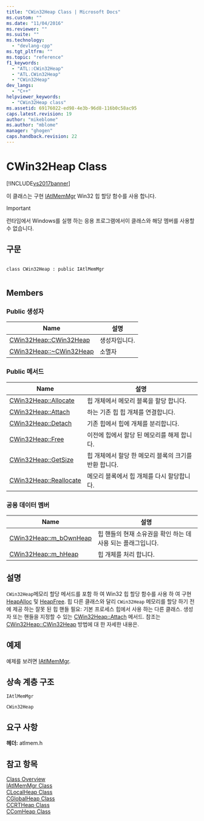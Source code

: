 ```yaml
---
title: "CWin32Heap Class | Microsoft Docs"
ms.custom: ""
ms.date: "11/04/2016"
ms.reviewer: ""
ms.suite: ""
ms.technology: 
  - "devlang-cpp"
ms.tgt_pltfrm: ""
ms.topic: "reference"
f1_keywords: 
  - "ATL::CWin32Heap"
  - "ATL.CWin32Heap"
  - "CWin32Heap"
dev_langs: 
  - "C++"
helpviewer_keywords: 
  - "CWin32Heap class"
ms.assetid: 69176022-ed98-4e3b-96d8-116b0c58ac95
caps.latest.revision: 19
author: "mikeblome"
ms.author: "mblome"
manager: "ghogen"
caps.handback.revision: 22
---
```

# CWin32Heap Class
[!INCLUDE[vs2017banner](../../assembler/inline/includes/vs2017banner.md)]

이 클래스는 구현  [IAtlMemMgr](../../atl/reference/iatlmemmgr-class.md) Win32 힙 할당 함수를 사용 합니다.  
  
> [!IMPORTANT]
>  런타임에서 Windows를 실행 하는 응용 프로그램에서이 클래스와 해당 멤버를 사용할 수 없습니다.  
  
## 구문  
  
```  
  
class CWin32Heap : public IAtlMemMgr  
  
```  
  
## Members  
  
### Public 생성자  
  
|Name|설명|  
|----------|--------|  
|[CWin32Heap::CWin32Heap](../Topic/CWin32Heap::CWin32Heap.md)|생성자입니다.|  
|[CWin32Heap::~CWin32Heap](../Topic/CWin32Heap::~CWin32Heap.md)|소멸자|  
  
### Public 메서드  
  
|Name|설명|  
|----------|--------|  
|[CWin32Heap::Allocate](../Topic/CWin32Heap::Allocate.md)|힙 개체에서 메모리 블록을 할당 합니다.|  
|[CWin32Heap::Attach](../Topic/CWin32Heap::Attach.md)|하는 기존 힙 힙 개체를 연결합니다.|  
|[CWin32Heap::Detach](../Topic/CWin32Heap::Detach.md)|기존 힙에서 힙에 개체를 분리합니다.|  
|[CWin32Heap::Free](../Topic/CWin32Heap::Free.md)|이전에 힙에서 할당 된 메모리를 해제 합니다.|  
|[CWin32Heap::GetSize](../Topic/CWin32Heap::GetSize.md)|힙 개체에서 할당 한 메모리 블록의 크기를 반환 합니다.|  
|[CWin32Heap::Reallocate](../Topic/CWin32Heap::Reallocate.md)|메모리 블록에서 힙 개체를 다시 할당합니다.|  
  
### 공용 데이터 멤버  
  
|Name|설명|  
|----------|--------|  
|[CWin32Heap::m\_bOwnHeap](../Topic/CWin32Heap::m_bOwnHeap.md)|힙 핸들의 현재 소유권을 확인 하는 데 사용 되는 플래그입니다.|  
|[CWin32Heap::m\_hHeap](../Topic/CWin32Heap::m_hHeap.md)|힙 개체를 처리 합니다.|  
  
## 설명  
 `CWin32Heap`메모리 할당 메서드를 포함 하 여 Win32 힙 할당 함수를 사용 하 여 구현  [HeapAlloc](http://msdn.microsoft.com/library/windows/desktop/aa366597) 및  [HeapFree](http://msdn.microsoft.com/library/windows/desktop/aa366701).  힙 다른 클래스와 달리 `CWin32Heap` 메모리를 할당 하기 전에 제공 하는 잘못 된 힙 핸들 필요: 기본 프로세스 힙에서 사용 하는 다른 클래스.  생성자 또는 핸들을 지정할 수 있는  [CWin32Heap::Attach](../Topic/CWin32Heap::Attach.md) 메서드.  참조는  [CWin32Heap::CWin32Heap](../Topic/CWin32Heap::CWin32Heap.md) 방법에 대 한 자세한 내용은.  
  
## 예제  
 예제를 보려면  [IAtlMemMgr](../../atl/reference/iatlmemmgr-class.md).  
  
## 상속 계층 구조  
 `IAtlMemMgr`  
  
 `CWin32Heap`  
  
## 요구 사항  
 **헤더:** atlmem.h  
  
## 참고 항목  
 [Class Overview](../../atl/atl-class-overview.md)   
 [IAtlMemMgr Class](../../atl/reference/iatlmemmgr-class.md)   
 [CLocalHeap Class](../../atl/reference/clocalheap-class.md)   
 [CGlobalHeap Class](../../atl/reference/cglobalheap-class.md)   
 [CCRTHeap Class](../../atl/reference/ccrtheap-class.md)   
 [CComHeap Class](../../atl/reference/ccomheap-class.md)